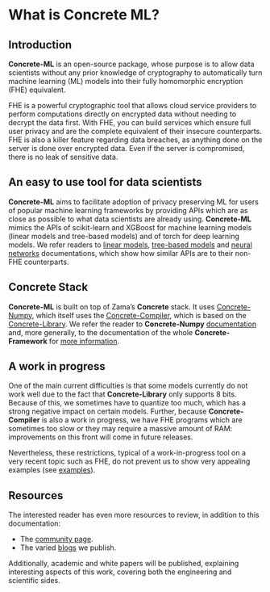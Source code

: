 # What is **Concrete ML**?

## Introduction

**Concrete-ML** is an open-source package, whose purpose is to allow data scientists without any prior knowledge of cryptography to automatically turn machine learning (ML) models into their fully homomorphic encryption (FHE) equivalent.

FHE is a powerful cryptographic tool that allows cloud service providers to perform computations directly on encrypted data without needing to decrypt the data first. With FHE, you can build services which ensure full user privacy and are the complete equivalent of their insecure counterparts. FHE is also a killer feature regarding data breaches, as anything done on the server is done over encrypted data. Even if the server is compromised, there is no leak of sensitive data.

## An easy to use tool for data scientists

**Concrete-ML** aims to facilitate adoption of privacy preserving ML for users of popular machine learning frameworks by providing APIs which are as close as possible to what data scientists are already using. **Concrete-ML** mimics the APIs of scikit-learn and XGBoost for machine learning models (linear models and tree-based models) and of torch for deep learning models. We refer readers to [linear models](linear.md%3E), [tree-based models](tree.md%3E) and [neural networks](quantized_neural_networks.md) documentations, which show how similar APIs are to their non-FHE counterparts.

## Concrete Stack

**Concrete-ML** is built on top of Zama’s **Concrete** stack. It uses [Concrete-Numpy](https://github.com/zama-ai/concrete-numpy), which itself uses the [Concrete-Compiler](https://pypi.org/project/concrete-compiler), which is based on the [Concrete-Library](https://docs.zama.ai/concrete/core-lib/main/). We refer the reader to **Concrete-Numpy** [documentation](https://docs.zama.ai/concrete-numpy/stable/) and, more generally, to the documentation of the whole **Concrete-Framework** for [more information](https://docs.zama.ai).

## A work in progress

One of the main current difficulties is that some models currently do not work well due to the fact that **Concrete-Library** only supports 8 bits. Because of this, we sometimes have to quantize too much, which has a strong negative impact on certain models. Further, because **Concrete-Compiler** is also a work in progress, we have FHE programs which are sometimes too slow or they may require a massive amount of RAM: improvements on this front will come in future releases.

Nevertheless, these restrictions, typical of a work-in-progress tool on a very recent topic such as FHE, do not prevent us to show very appealing examples (see [examples](advanced_examples.md)).

## Resources

The interested reader has even more resources to review, in addition to this documentation:

- The [community page](https://community.zama.ai/c/concrete-ml).
- The varied [blogs](https://www.zama.ai/blog) we publish.

Additionally, academic and white papers will be published, explaining interesting aspects of this work, covering both the engineering and scientific sides.
